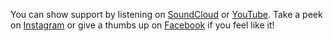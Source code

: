 You can show support by listening on <a href="https://soundcloud.com/poetkoe" target="_blank">SoundCloud</a> or <a href="https://www.youtube.com/channel/UCsKV98VedO0epGqJPjeqoQw" target="_blank">YouTube</a>. Take a peek on <a href="https://www.instagram.com/poetkoe/" target="_blank">Instagram</a> or give a thumbs up on <a href="https://www.facebook.com/poetkoemusic" target="_blank">Facebook</a> if you feel like it!
